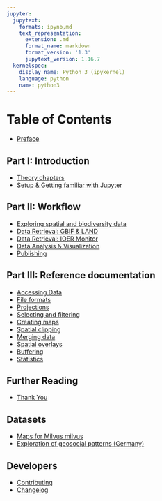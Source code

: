 ```yaml
---
jupyter:
  jupytext:
    formats: ipynb,md
    text_representation:
      extension: .md
      format_name: markdown
      format_version: '1.3'
      jupytext_version: 1.16.7
  kernelspec:
    display_name: Python 3 (ipykernel)
    language: python
    name: python3
---
```


<!-- #region slideshow={"slide_type": ""} editable=true -->
# Table of Contents

- [Preface](../intro)

## Part I: Introduction

- [Theory chapters](101_theory_chapters)
- [Setup & Getting familiar with Jupyter](102_jupyter_notebooks)

## Part II: Workflow

- [Exploring spatial and biodiversity data](201_example_introduction)
- [Data Retrieval: GBIF & LAND](202_data_retrieval_gbif)
- [Data Retrieval: IOER Monitor](203_data_retrieval_monitor)
- [Data Analysis & Visualization](204_analysis)
- [Publishing](205_publish)

## Part III: Reference documentation

- [Accessing Data](301_accessing_data)
- [File formats](302_file_formats)
- [Projections](303_projections)
- [Selecting and filtering](304_selecting_and_filtering)
- [Creating maps](305_mapping)
- [Spatial clipping](306_spatial_clipping)
- [Merging data](307_merging_data)
- [Spatial overlays](308_spatial_overlays)
- [Buffering](309_buffering)
- [Statistics](310_statistics)

## Further Reading

- [Thank You](401_endmatter-thanks)

## Datasets

- [Maps for Milvus milvus](10_milvus_maps)
- [Exploration of geosocial patterns (Germany)](11_geosocialmedia)

## Developers

- [Contributing](../CONTRIBUTING)
- [Changelog](../CHANGELOG)
<!-- #endregion -->

```python

```
